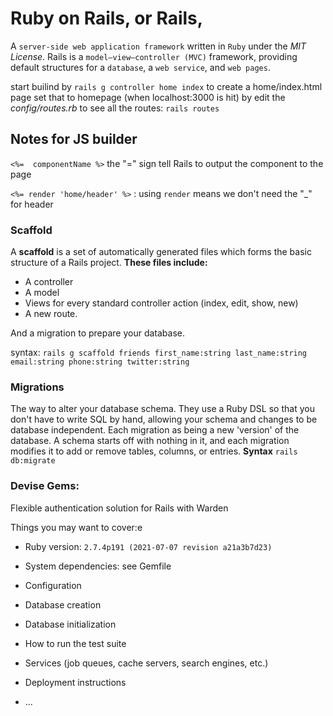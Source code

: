 # Ruby on Rails, or Rails, 
A `server-side web application framework` written in ```Ruby``` under the _MIT License_. Rails is a `model–view–controller (MVC)` framework, providing default structures for a `database`, a `web service`, and `web pages`.

start builind by `rails g controller home index` to create a home/index.html page
set that to homepage (when localhost:3000 is hit) by edit the _config/routes.rb_
to see all the routes: `rails routes`

## Notes for JS builder

`<%=  componentName %>` the "=" sign tell Rails to output the component to the page

`<%= render 'home/header' %>` : using `render` means we don't need the "_" for header

### Scaffold
A **scaffold** is a set of automatically generated files which forms the basic structure of a Rails project.
**These files include:**

* A controller
* A model
* Views for every standard controller action (index, edit, show, new)
* A new route.

And a migration to prepare your database.

syntax: `rails g scaffold friends first_name:string last_name:string email:string phone:string twitter:string`

### Migrations
The way to alter your database schema. 
They use a Ruby DSL so that you don't have to write SQL by hand, allowing your schema and changes to be database independent.
Each migration as being a new 'version' of the database.
A schema starts off with nothing in it, and each migration modifies it to add or remove tables, columns, or entries.
**Syntax** `rails db:migrate`


### Devise Gems:
Flexible authentication solution for Rails with Warden


Things you may want to cover:e

- Ruby version: `2.7.4p191 (2021-07-07 revision a21a3b7d23)`

- System dependencies: see Gemfile

- Configuration

- Database creation

- Database initialization

- How to run the test suite

- Services (job queues, cache servers, search engines, etc.)

- Deployment instructions

- ...
